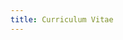 ```yaml
---
title: Curriculum Vitae
---
```


<CurriculumVitaeLayout>
<template #summary>

# Antonio Gonzalez Gea

- Frontend Lead at [Zapp Studio][zapp-studio]
- Creator of [Huezzle][huezzle]
- Active Contributor to [bashunit][bashunit] and [Gacela][gacela]

Full stack developer with over 10 years of experience,
passionate about programming from a young age and dedicated to continuous learning and teaching of best practices.
I explore 3D printing, merging creativity and technical skills.

</template>
<template #contact>

## Contact

- [dev@antonio.gg][mailto]
- [antonio.gg][home-page]
- [linkedin.com/in/agg-dev][linkedin]
- [github.com/antonio-gg-dev][github]
- [printables.com/@Katarn][printables]

</template>
<template #experience>

## Experience

### Frontend Lead _- [Zapp Studio][zapp-studio]_

April 2023 - Present _(8 months)_

- Comprehensive development of multiple web applications, applying methodologies such as TDD, DDD, and Hexagonal
  Architecture, and using technologies like TypeScript, Sass, Vue.js, Angular, and Node.js among many others.
- Mentoring development teams in good software development practices and SOLID principles,
  fostering code quality and efficiency.

### CTO _- [LEVERADE][leverade]_

May 2015 - April 2023 _(8 years)_

- Leading the development and product team in new best practices and methodologies including
  TDD, XP, Scrum, SOLID, Hexagonal Architecture, DDD, and CQRS.
- Migration of all services to a distributed system, with high availability and horizontal scalability.
- Design and development of the federative management REST API integrated with websites and platforms of hundreds of
  clients and collaborators.
- Design and development of multiple PWAs using technologies like TypeScript, TailwindCSS, React.js, and Vue.js.

### Software Developer _- [LEVERADE][leverade]_

March 2014 - May 2015 _(1 year)_

- Redesign and development of the competitive management, refereeing, and licensing platform using technologies like
  Bootstrap, Laravel, and jQuery.

### Software Developer _- [Convega][convega]_

March 2014 - May 2015 _(1 year)_

- Migration of several websites for compliance with Web Content Accessibility Guidelines.

</template>
<template #projects>

## Projects

### bashunit

bashunit is a testing framework for Bash scripts.
I actively contribute to the planning, documentation, and development of the project.

- [bashunit.typeddevs.com][bashunit] _(documentation)_
- [github.com/TypedDevs/bashunit](https://github.com/TypedDevs/bashunit) _(source code)_
- [twitter.com/bashunit](https://twitter.com/bashunit) _(official account)_

### Huezzle

A puzzle game generated procedurally
so that every day all players face the same challenge.

Project carried out solo from the conception of the idea to its publication.
It has an average of 100 daily players.

- [huezzle.antonio.gg][huezzle] _(play now)_
- [github.com/antonio-gg-dev/Huezzle](https://github.com/antonio-gg-dev/Huezzle) _(source code)_
- [twitter.com/huezzle](https://twitter.com/huezzle) _(official account)_

### Gacela

Framework for creating modular PHP applications, facilitating communication between modules and allowing their
integration with other frameworks like Laravel or Symfony.

I actively contribute to Gacela, especially in the development of its routing module.

- [gacela-project.com][gacela] _(documentation)_
- [github.com/gacela-project](https://github.com/gacela-project) _(source code)_
- [twitter.com/gacela_project](https://twitter.com/gacela_project) _(official account)_

</template>
<template #education>

## Education

### Multiplatform Application Development

**Higher Education Training Cycle** _- IES Ingeniero de la Cierva_
\
2012 - 2014 _(2 years)_

### Systems Administration and Network Management

**Higher Education Training Cycle** _- IES Las Espeñetas_
\
2008 - 2010 _(2 years)_

</template>
<template #languages>

## Languages

- Spanish _(Native)_
- English _(Professional proficiency)_

</template>
<template #skills>

## Skills

- 3D Printing
- 3D Prototyping
- Adobe Illustrator
- Adobe Photoshop
- Agile
- Autodesk Fusion 360
- Bash
- bashunit
- Bitbucket
- Bootstrap
- CI/CD
- CRUD
- CSS
- DDD
- DevOps
- Docker
- Express.js
- Extreme Programming
- Figma
- Git
- GitHub
- Google Cloud
- Hexagonal Architecture
- HTML
- JavaScript
- Jest
- JIRA
- Laravel
- Linux
- Microfrontends
- Microservices
- MySQL
- Next.js
- Node.js
- Nuxt.js
- PHP
- PhpStorm
- PHPUnit
- Project Management
- Prusa
- PrusaSlicer
- Python
- React.js
- RESTful
- Sass
- Scrum
- SCSS
- Software Architecture
- Software Development
- SOLID
- Storybook
- Supabase
- Tailwind CSS
- TDD
- TypeScript
- Ubuntu
- VitePress
- Vue.js

</template>
</CurriculumVitaeLayout>

[mailto]: mailto:dev@antonio.gg
[home-page]: https://antonio.gg/
[linkedin]: https://www.linkedin.com/in/agg-dev/
[github]: https://github.com/antonio-gg-dev/
[printables]: https://www.printables.com/@Katarn
[zapp-studio]: https://zapp-studio.com/
[huezzle]: https://huezzle.antonio.gg/
[bashunit]: https://bashunit.typeddevs.com/
[gacela]: https://gacela-project.com/
[leverade]: https://leverade.com/
[convega]: https://www.convega.com/

<script lang="ts" setup>
import CurriculumVitaeLayout from '@/layouts/CurriculumVitaeLayout/CurriculumVitaeLayout.vue'
</script>
